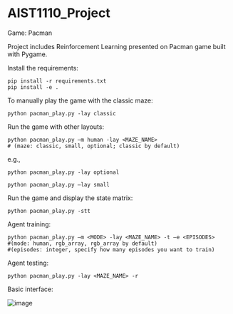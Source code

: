 # AIST1110_Project
Game: Pacman

Project includes Reinforcement Learning presented on Pacman game built with Pygame.

Install the requirements:

    pip install -r requirements.txt
    pip install -e .

To manually play the game with the classic maze:

    python pacman_play.py -lay classic

Run the game with other layouts:
    
    python pacman_play.py –m human -lay <MAZE_NAME>
    # (maze: classic, small, optional; classic by default)
     
e.g.,

    python pacman_play.py -lay optional

    python pacman_play.py –lay small

Run the game and display the state matrix:

    python pacman_play.py -stt

Agent training:

    python pacman_play.py –m <MODE> -lay <MAZE_NAME> -t –e <EPISODES>
    #(mode: human, rgb_array, rgb_array by default)
    #(episodes: integer, specify how many episodes you want to train)
    
Agent testing:
     
    python pacman_play.py -lay <MAZE_NAME> -r

Basic interface:

![image](https://user-images.githubusercontent.com/100673497/209434251-702294e0-5d1c-4305-822f-de8149d35946.png)
